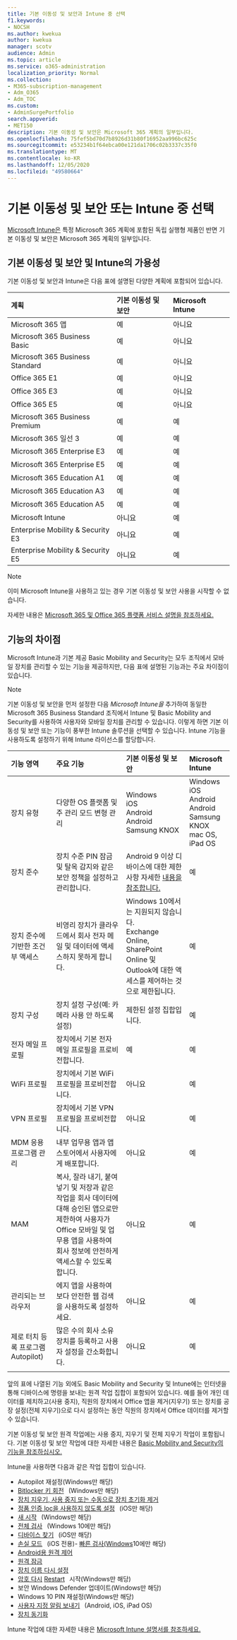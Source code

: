 ```yaml
---
title: 기본 이동성 및 보안과 Intune 중 선택
f1.keywords:
- NOCSH
ms.author: kwekua
author: kwekua
manager: scotv
audience: Admin
ms.topic: article
ms.service: o365-administration
localization_priority: Normal
ms.collection:
- M365-subscription-management
- Adm_O365
- Adm_TOC
ms.custom:
- AdminSurgePortfolio
search.appverid:
- MET150
description: 기본 이동성 및 보안은 Microsoft 365 계획의 일부입니다.
ms.openlocfilehash: 75fef5bd70d7b8926d31b80f16952aa996bc625c
ms.sourcegitcommit: e53234b1f64ebca00e121da1706c02b3337c35f0
ms.translationtype: MT
ms.contentlocale: ko-KR
ms.lasthandoff: 12/05/2020
ms.locfileid: "49580664"
---
```

# <a name="choose-between-basic-mobility-and-security-or-intune"></a>기본 이동성 및 보안 또는 Intune 중 선택

[Microsoft Intune은](https://docs.microsoft.com/mem/intune/) 특정 Microsoft 365 계획에 포함된 독립 실행형 제품인 반면 기본 이동성 및 보안은 Microsoft 365 계획의 일부입니다. 

 ## <a name="availability-of-basic-mobility-and-security-and-intune"></a>기본 이동성 및 보안 및 Intune의 가용성
 
기본 이동성 및 보안과 Intune은 다음 표에 설명된 다양한 계획에 포함되어 있습니다.

| 계획 | 기본 이동성 및 보안 | Microsoft Intune |
|:-----|:-----|:-----|
|Microsoft 365 앱|예|아니요|
|Microsoft 365 Business Basic|예|아니요|
|Microsoft 365 Business Standard|예|아니요|
|Office 365 E1 |예|아니요|
|Office 365 E3 |예|아니요|
|Office 365 E5 |예|아니요|
|Microsoft 365 Business Premium |예|예|
|Microsoft 365 일선 3 |예|예|
|Microsoft 365 Enterprise E3 |예|예|
|Microsoft 365 Enterprise E5 |예|예|
|Microsoft 365 Education A1 |예|예|
|Microsoft 365 Education A3 |예|예|
|Microsoft 365 Education A5 |예|예|
|Microsoft Intune |아니요|예|
|Enterprise Mobility & Security E3 |아니요|예|
|Enterprise Mobility & Security E5 |아니요|예|

>[!NOTE]
>이미 Microsoft Intune을 사용하고 있는 경우 기본 이동성 및 보안 사용을 시작할 수 없습니다.

 자세한 내용은 [Microsoft 365 및 Office 365 플랫폼 서비스 설명을 참조하세요.](https://docs.microsoft.com/office365/servicedescriptions/office-365-platform-service-description/office-365-platform-service-description) 

## <a name="differences-in-capabilities"></a>기능의 차이점

Microsoft Intune과 기본 제공 Basic Mobility and Security는 모두 조직에서 모바일 장치를 관리할 수 있는 기능을 제공하지만, 다음 표에 설명된 기능과는 주요 차이점이 있습니다.

>[!NOTE]
>기본 이동성 및 보안을 먼저 설정한 다음 *Microsoft Intune을* 추가하여 동일한 Microsoft 365 Business Standard 조직에서 Intune 및 Basic Mobility and Security를 사용하여 사용자와 모바일 장치를 관리할 수 있습니다. 이렇게 하면 기본 이동성 및 보안 또는 기능이 풍부한 Intune 솔루션을 선택할 수 있습니다. Intune 기능을 사용하도록 설정하기 위해 Intune 라이선스를 할당합니다.

| 기능 영역 | 주요 기능 | 기본 이동성 및 보안 | Microsoft Intune |
|:-----|:-----|:-----|:-----|
|장치 유형|다양한 OS 플랫폼 및 주 관리 모드 변형 관리 |Windows<br/>iOS<br/>Android<br/>Android Samsung KNOX<br/>|Windows<br/>iOS<br/>Android<br/>Android Samsung KNOX<br/>mac OS, iPad OS|
|장치 준수|장치 수준 PIN 잠금 및 탈옥 감지와 같은 보안 정책을 설정하고 관리합니다. |Android 9 이상 디바이스에 대한 제한 사항 자세한 [내용을 참조합니다.](capabilities.md) |예|
|장치 준수에 기반한 조건부 액세스 |비영리 장치가 클라우드에서 회사 전자 메일 및 데이터에 액세스하지 못하게 합니다. |Windows 10에서는 지원되지 않습니다.<br/>Exchange Online, SharePoint Online 및 Outlook에 대한 액세스를 제어하는 것으로 제한됩니다. |예 |
|장치 구성  |장치 설정 구성(예: 카메라 사용 안 하도록 설정)|제한된 설정 집합입니다.|예|장치 준수|장치 수준 PIN 잠금 및 탈옥 감지와 같은 보안 정책을 설정하고 관리합니다. |Android 9 이상 장치에 대한 제한 사항. 자세한 [내용을 참조합니다.](capabilities.md) |예|
|전자 메일 프로필  |장치에서 기본 전자 메일 프로필을 프로비전합니다. |예|예|
|WiFi 프로필 |장치에서 기본 WiFi 프로필을 프로비전합니다. |아니요|예|
|VPN 프로필 |장치에서 기본 VPN 프로필을 프로비전합니다. |아니요|예|
|MDM 응용 프로그램 관리 |내부 업무용 앱과 앱 스토어에서 사용자에게 배포합니다. |아니요|예|
|MAM |복사, 잘라 내기, 붙여넣기 및 저장과 같은 작업을 회사 데이터에 대해 승인된 앱으로만 제한하여 사용자가 Office 모바일 및 업무용 앱을 사용하여 회사 정보에 안전하게 액세스할 수 있도록 합니다. |아니요|예|
|관리되는 브라우저  |에지 앱을 사용하여 보다 안전한 웹 검색을 사용하도록 설정하세요. |아니요|예|
|제로 터치 등록 프로그램 Autopilot) |많은 수의 회사 소유 장치를 등록하고 사용자 설정을 간소화합니다. |아니요|예|
|||

앞의 표에 나열된 기능 외에도 Basic Mobility and Security 및 Intune에는 인터넷을 통해 디바이스에 명령을 보내는 원격 작업 집합이 포함되어 있습니다. 예를 들어 개인 데이터를 제치하고(사용 중지), 직원의 장치에서 Office 앱을 제거(지우기) 또는 장치를 공장 설정(전체 지우기)으로 다시 설정하는 동안 직원의 장치에서 Office 데이터를 제거할 수 있습니다. 

기본 이동성 및 보안 원격 작업에는 사용 중지, 지우기 및 전체 지우기 작업이 포함됩니다. 기본 이동성 및 보안 작업에 대한 자세한 내용은 [Basic Mobility and Security의 기능을 참조하십시오.](capabilities.md)

Intune을 사용하면 다음과 같은 작업 집합이 있습니다.

-   Autopilot 재설정(Windows만 해당)
-  [Bitlocker 키 회전](https://docs.microsoft.com/mem/intune/protect/encrypt-devices#rotate-bitlocker-recovery-keys)   (Windows만 해당)
-  [장치 지우기, 사용 중지 또는 수동으로 장치 초기화 제거](https://docs.microsoft.com/mem/intune/remote-actions/devices-wipe#delete-devices-from-the-intune-portal)
-  [정품 인증 loc을 사용하지 않도록 설정](https://docs.microsoft.com/mem/intune/remote-actions/device-activation-lock-disable)   (iOS만 해당)
-  [새 시작](https://docs.microsoft.com/mem/intune/remote-actions/device-fresh-start)   (Windows만 해당)
- [전체 검사](https://docs.microsoft.com/mem/intune/configuration/device-restrictions-windows-10#microsoft-defender-antivirus)   (Windows 10에만 해당)
- [디바이스 찾기](https://docs.microsoft.com/mem/intune/remote-actions/device-locate)   (iOS만 해당)
- [손실 모드](https://docs.microsoft.com/mem/intune/remote-actions/device-lost-mode)   (iOS 전용)- [빠른 검사(Windows](https://docs.microsoft.com/mem/intune/configuration/device-restrictions-windows-10#microsoft-defender-antivirus)10에만 해당)
- [Android용 원격 제어](https://docs.microsoft.com/mem/intune/remote-actions/teamviewer-support)
- [원격 잠금](https://docs.microsoft.com/mem/intune/remote-actions/device-remote-lock)
- [장치 이름 다시 설정](https://docs.microsoft.com/mem/intune/remote-actions/device-rename)
-  [암호 다시](https://docs.microsoft.com/mem/intune/remote-actions/device-passcode-reset) [Restart](https://docs.microsoft.com/mem/intune/remote-actions/device-restart)   시작(Windows만 해당)
-  보안 Windows Defender 업데이트(Windows만 해당)
-  Windows 10 PIN 재설정(Windows만 해당)
-  [사용자 지정 알림 보내기](https://docs.microsoft.com/mem/intune/remote-actions/custom-notifications#send-a-custom-notification-to-a-single-device)   (Android, iOS, iPad OS)
-  [장치 동기화](https://docs.microsoft.com/mem/intune/remote-actions/device-sync)

Intune 작업에 대한 자세한 내용은 [Microsoft Intune 설명서를 참조하세요.](https://docs.microsoft.com/mem/intune/)
